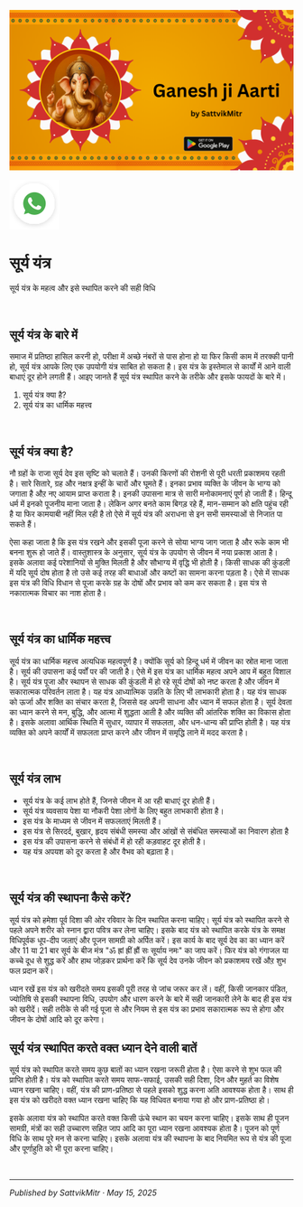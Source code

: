 <!-- Banner SVG -->
![Banner](https://raw.githubusercontent.com/anandwana001/content-repo/refs/heads/main/aarti/ganesh/ganesh_ji_aarti_banner.png)

<!-- Share & WhatsApp icons as SVG -->
<a href="https://api.whatsapp.com/send?text=Check%20out%20this%20article%20in%20the%20Hanuman%20Chalisa%20app%3A%20https%3A%2F%2Fwww.sattvikmitr.com%2Farticles%3FcontentUrl%3Dhttps%253A%252F%252Fraw.githubusercontent.com%252Fanandwana001%252Fcontent-repo%252Frefs%252Fheads%252Fmain%252Faarti%252Fganesh%252Fganesh_aarti_english.md%26title%3DGanesh%2520Aarti">
  <img src="https://raw.githubusercontent.com/anandwana001/content-repo/refs/heads/main/assets/ic_wtsapp_share_rounded.svg" alt="WhatsApp"/>
</a>

<br>

# सूर्य यंत्र
सूर्य यंत्र के महत्व और इसे स्थापित करने की सही विधि

<br>

## सूर्य यंत्र के बारे में
समाज में प्रतिष्ठा हासिल करनी हो, परीक्षा में अच्छे नंबरों से पास होना हो या फिर किसी काम में तरक्की पानी हो, सूर्य यंत्र आपके लिए एक उपयोगी यंत्र साबित हो सकता है। इस यंत्र के इस्तेमाल से कार्यों में आने वाली बाधाएं दूर होने लगती हैं। आइए जानते हैं सूर्य यंत्र स्थापित करने के तरीके और इसके फायदों के बारे में।

1. सूर्य यंत्र क्या है?
2. सूर्य यंत्र का धार्मिक महत्त्व

<br>

## सूर्य यंत्र क्या है?
नौ ग्रहों के राजा सूर्य देव इस सृष्टि को चलाते हैं। उनकी किरणों की रोशनी से पूरी धरती प्रकाशमय रहती है। सारे सितारे, ग्रह और नक्षत्र इन्हीं के चारों और घूमते हैं। इनका प्रभाव व्यक्ति के जीवन के भाग्य को जगाता है औऱ नए आयाम प्राप्त कराता है। इनकी उपासना मात्र से सारी मनोकामनाएं पूर्ण हो जाती हैं। हिन्दू धर्म में इनको पूजनीय माना जाता है। लेकिन अगर बनते काम बिगड़ रहे हैं, मान-सम्मान को क्षति पहुंच रही है या फिर कामयाबी नहीं मिल रही है तो ऐसे में सूर्य यंत्र की अराधना से इन सभी समस्याओं से निजात पा सकते हैं।

ऐसा कहा जाता है कि इस यंत्र रखने और इसकी पूजा करने से सोया भाग्य जाग जाता है और रूके काम भी बनना शुरू हो जाते हैं। वास्तुशास्त्र के अनुसार, सूर्य यंत्र के उपयोग से जीवन में नया प्रकाश आता है। इसके अलावा कई परेशानियों से मुक्ति मिलती है और सौभाग्य में वृद्धि भी होती है। किसी साधक की कुंडली में यदि सूर्य दोष होता है तो उसे कई तरह की बाधाओं और कष्टों का सामना करना पड़ता है। ऐसे में साधक इस यंत्र की विधि विधान से पूजा करके ग्रह के दोषों और प्रभाव को कम कर सकता है। इस यंत्र से नकारात्मक विचार का नाश होता है।

<br>

## सूर्य यंत्र का धार्मिक महत्त्व
सूर्य यंत्र का धार्मिक महत्त्व अत्यधिक महत्वपूर्ण है। क्योंकि सूर्य को हिन्दू धर्म में जीवन का स्रोत माना जाता है। सूर्य की उपासना कई पर्वों पर की जाती है। ऐसे में इस यंत्र का धार्मिक महत्व अपने आप में बहुत विशाल है। सूर्य यंत्र पूजा और स्थापन से साधक की कुंडली में हो रहे सूर्य दोषों को नष्ट करता है और जीवन में सकारात्मक परिवर्तन लाता है। यह यंत्र आध्यात्मिक उन्नति के लिए भी लाभकारी होता है। यह यंत्र साधक को ऊर्जा और शक्ति का संचार करता है, जिससे वह अपनी साधना और ध्यान में सफल होता है। सूर्य देवता का ध्यान करने से मन, बुद्धि, और आत्मा में शुद्धता आती है और व्यक्ति की आंतरिक शक्ति का विकास होता है। इसके अलावा आर्थिक स्थिति में सुधार, व्यापार में सफलता, और धन-धान्य की प्राप्ति होती है। यह यंत्र व्यक्ति को अपने कार्यों में सफलता प्राप्त करने और जीवन में समृद्धि लाने में मदद करता है।

<br>

## सूर्य यंत्र लाभ 
- सूर्य यंत्र के कई लाभ होते हैं, जिनसे जीवन में आ रही बाधाएं दूर होती हैं।
- सूर्य यंत्र व्यवसाय पेशा या नौकरी पेशा लोगों के लिए बहुत लाभकारी होता है।
- इस यंत्र के माध्यम से जीवन में सफलताएं मिलती हैं।
- इस यंत्र से सिरदर्द, बुखार, हृदय संबंधी समस्या और आंखों से संबंधित समस्याओं का निवारण होता है
- इस यंत्र की उपासना करने से संबंधों में हो रही कड़वाहट दूर होती है।
- यह यंत्र अपयश को दूर करता है और वैभव को बढ़ाता है। 

<br>

## सूर्य यंत्र की स्थापना कैसे करें?
सूर्य यंत्र को हमेशा पूर्व दिशा की ओर रविवार के दिन स्थापित करना चाहिए। सूर्य यंत्र को स्थापित करने से पहले अपने शरीर को स्नान द्वारा पवित्र कर लेना चाहिए। इसके बाद यंत्र को स्थापित करके यंत्र के समक्ष विधिपूर्वक धूप-दीप जलाएं और पूजन सामग्री को अर्पित करें। इस कार्य के बाद सूर्य देव का का ध्यान करें और 11 या 21 बार सूर्य के बीज मंत्र "ॐ ह्रां ह्रीं ह्रौं सः सूर्याय नमः" का जाप करें। फिर यंत्र को गंगाजल या कच्चे दूध से शुद्ध करें और हाथ जोड़कर प्रार्थना करें कि सूर्य देव उनके जीवन को प्रकाशमय रखें औऱ शुभ फल प्रदान करें।

ध्यान रखें इस यंत्र को खरीदते समय इसकी पूरी तरह से जांच जरूर कर लें। वहीं, किसी जानकार पंडित, ज्योतिषि से इसकी स्थापना विधि, उपयोग और धारण करने के बारे में सही जानकारी लेने के बाद ही इस यंत्र को खरीदें। सही तरीके से की गई पूजा से और नियम से इस यंत्र का प्रभाव सकारात्मक रूप से होगा और जीवन के दोषों आदि को दूर करेगा।

## सूर्य यंत्र स्थापित करते वक्त ध्यान देने वाली बातें
सूर्य यंत्र को स्थापित करते समय कुछ बातों का ध्यान रखना जरूरी होता है। ऐसा करने से शुभ फल की प्राप्ति होती है। यंत्र को स्थापित करते समय साफ-सफाई, उसकी सही दिशा, दिन और मुहर्त का विशेष ध्यान रखना चाहिए। वहीं, यंत्र की प्राण-प्रतिष्ठा से पहले इसको शुद्ध करना अति आवश्यक होता है। साथ ही इस यंत्र को खरीदते वक्त ध्यान रखना चाहिए कि यह विधिवत बनाया गया हो और प्राण-प्रतिष्ठा हो।

इसके अलावा यंत्र को स्थापित करते वक्त किसी ऊंचे स्थान का चयन करना चाहिए। इसके साथ ही पूजन सामग्री, मंत्रों का सही उच्चारण सहित जाप आदि का पूरा ध्यान रखना आवश्यक होता है। पूजन को पूर्ण विधि के साथ पूरे मन से करना चाहिए। इसके अलावा यंत्र की स्थापना के बाद नियमित रूप से यंत्र की पूजा और पूर्णाहुति को भी पूरा करना चाहिए।

<br>

---

*Published by SattvikMitr · May 15, 2025*
